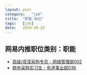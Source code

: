 ```yaml
---
layout:	post
category:	"job"
title:	"职能-岗位"
tags:	[job]
date:	2019-10-10
---
```

## 网易内推职位类别：职能
- [高级/资深采购专员 - 网络管理部002](http://mobile.bole.netease.com/bole/boleDetail?id=17967&employeeId=346f03c3cda5f04c&key=all)
- [商务采购实习生 - 有道事业部036](http://mobile.bole.netease.com/bole/boleDetail?id=17507&employeeId=346f03c3cda5f04c&key=all)

